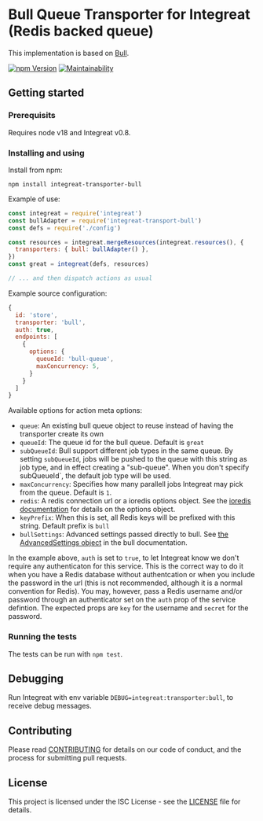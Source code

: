 # Bull Queue Transporter for Integreat (Redis backed queue)

This implementation is based on [Bull](https://github.com/OptimalBits/bull).

[![npm Version](https://img.shields.io/npm/v/integreat-transporter-bull.svg)](https://www.npmjs.com/package/integreat-transporter-bull)
[![Maintainability](https://api.codeclimate.com/v1/badges/1d4b81103596d082db28/maintainability)](https://codeclimate.com/github/integreat-io/integreat-transporter-bull/maintainability)

## Getting started

### Prerequisits

Requires node v18 and Integreat v0.8.

### Installing and using

Install from npm:

```
npm install integreat-transporter-bull
```

Example of use:

```javascript
const integreat = require('integreat')
const bullAdapter = require('integreat-transport-bull')
const defs = require('./config')

const resources = integreat.mergeResources(integreat.resources(), {
  transporters: { bull: bullAdapter() },
})
const great = integreat(defs, resources)

// ... and then dispatch actions as usual
```

Example source configuration:

```javascript
{
  id: 'store',
  transporter: 'bull',
  auth: true,
  endpoints: [
    {
      options: {
        queueId: 'bull-queue',
        maxConcurrency: 5,
      }
    }
  ]
}
```

Available options for action meta options:

- `queue`: An existing bull queue object to reuse instead of having the
  transporter create its own
- `queueId`: The queue id for the bull queue. Default is `great`
- `subQueueId`: Bull support different job types in the same queue. By setting
  `subQueueId`, jobs will be pushed to the queue with this string as job type,
  and in effect creating a "sub-queue". When you don't specify subQueueId`, the
  default job type will be used.
- `maxConcurrency`: Specifies how many parallell jobs Integreat may pick from
  the queue. Default is `1`.
- `redis`: A redis connection url or a ioredis options object. See the
  [ioredis documentation](https://github.com/luin/ioredis/blob/v4/API.md) for
  details on the options object.
- `keyPrefix`: When this is set, all Redis keys will be prefixed with this
  string. Default prefix is `bull`
- `bullSettings`: Advanced settings passed directly to bull. See
  [the AdvancedSettings object](https://github.com/OptimalBits/bull/blob/develop/REFERENCE.md#queue)
  in the bull documentation.

In the example above, `auth` is set to `true`, to let Integreat know we don't
require any authenticaton for this service. This is the correct way to do it
when you have a Redis database without authentcation or when you include the
password in the url (this is not recommended, although it is a normal convention
for Redis). You may, however, pass a Redis username and/or password through an
authenticator set on the `auth` prop of the service defintion. The expected
props are `key` for the username and `secret` for the password.

### Running the tests

The tests can be run with `npm test`.

## Debugging

Run Integreat with env variable `DEBUG=integreat:transporter:bull`, to receive
debug messages.

## Contributing

Please read
[CONTRIBUTING](https://github.com/integreat-io/integreat-transporter-bull/blob/master/CONTRIBUTING.md)
for details on our code of conduct, and the process for submitting pull
requests.

## License

This project is licensed under the ISC License - see the
[LICENSE](https://github.com/integreat-io/integreat-transporter-bull/blob/master/LICENSE)
file for details.
